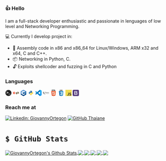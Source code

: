 ###  :+1: Hello

I am a full-stack developer enthusiastic and passionate in lenguages of low level and Networking Programming.

 :computer: Currently I develop project in:

-  :rocket: Assembly code in x86 and x86_64 for Linux/Windows, ARM x32 and x64, C and C++.
-  :package: Networking in Python, C.
-  :unlock: Exploits shellcoder and fuzzing in C and Python

### Languages
<code><img height="20" src="https://raw.githubusercontent.com/github/explore/80688e429a7d4ef2fca1e82350fe8e3517d3494d/topics/terminal/terminal.png"></code>
<code><img height="20" src="https://raw.githubusercontent.com/github/explore/80688e429a7d4ef2fca1e82350fe8e3517d3494d/topics/git/git.png"></code>
<code><img height="20" src="https://raw.githubusercontent.com/github/explore/80688e429a7d4ef2fca1e82350fe8e3517d3494d/topics/cpp/cpp.png"></code>
<code><img height="20" src="https://raw.githubusercontent.com/github/explore/80688e429a7d4ef2fca1e82350fe8e3517d3494d/topics/python/python.png"></code>
<code><img height="20" src="https://raw.githubusercontent.com/github/explore/80688e429a7d4ef2fca1e82350fe8e3517d3494d/topics/visual-studio-code/visual-studio-code.png"></code>
<code><img height="20" src="https://raw.githubusercontent.com/github/explore/80688e429a7d4ef2fca1e82350fe8e3517d3494d/topics/flask/flask.png"></code>
<code><img height = "20" src = "https://raw.githubusercontent.com/github/explore/80688e429a7d4ef2fca1e82350fe8e3517d3494d/topics/html/html.png"></code>
<code><img height = "20" src = "https://raw.githubusercontent.com/github/explore/80688e429a7d4ef2fca1e82350fe8e3517d3494d/topics/css/css.png"></code>
<code><img height="20" src="https://raw.githubusercontent.com/github/explore/80688e429a7d4ef2fca1e82350fe8e3517d3494d/topics/javascript/javascript.png"></code>
<code><img height = "20" src = "https://raw.githubusercontent.com/github/explore/80688e429a7d4ef2fca1e82350fe8e3517d3494d/topics/bootstrap/bootstrap.png"></code>

### Reach me at
[![Linkedin: GiovannyOrtegon](https://img.shields.io/badge/-GiovannyOrtegon-blue?style=flat-square&logo=Linkedin&logoColor=white&link=https://www.linkedin.com/in/giovanny-o-3a6096143/)](https://www.linkedin.com/in/giovanny-o-3a6096143/)
[![GitHub Thaiane](https://img.shields.io/github/followers/giovannyortegon?label=follow&style=social)](https://github.com/giovannyortegon)


# `$ GitHub Stats`

<a href="https://github.com/giovannyortegon/giovannyortegon/">
<img height=300 align="center" src="https://github-readme-stats.vercel.app/api?username=giovannyortegon&show_icons=true&line_height=27&count_private=true" alt="GiovannyOrtegon's Github Stats" />
</a>
<a href="https://github.com/giovannyortegon/giovannyortegon/">
<img height=300 align="center" src="https://github-readme-stats.vercel.app/api/top-langs/?username=giovannyortegon&hide=html,css" />
</a>
<a href="https://github.com/giovannyortegon/Assembly">
<img height=300 align="center" src="https://github-readme-stats.vercel.app/api/pin/?username=giovannyortegon&repo=Assembly" />
</a>
<a href="https://github.com/giovannyortegon/shellcode-x86_x64">
<img height=300 align="center" src="https://github-readme-stats.vercel.app/api/pin/?username=giovannyortegon&repo=Shellcode-x86_x64" />
</a>
<a href="https://github.com/giovannyortegon/PracticalBinaryAnalysis">
<img height=300 align="center" src="https://github-readme-stats.vercel.app/api/pin/?username=giovannyortegon&repo=PracticalBinaryAnalysis" />
</a>
<a href="https://github.com/giovannyortegon/PracticalC_programming">
<img height=300 align="center" src="https://github-readme-stats.vercel.app/api/pin/?username=giovannyortegon&repo=PracticalC_programming" />
</a>
